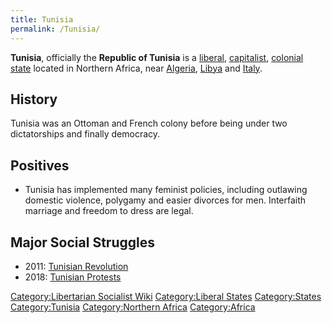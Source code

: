 ```yaml
---
title: Tunisia
permalink: /Tunisia/
---
```


**Tunisia**, officially the **Republic of Tunisia** is a
[liberal](Liberalism.md "wikilink"), [capitalist](Capitalism.md "wikilink"),
[colonial](Colonialism.md "wikilink") [state](List_of_States.md "wikilink")
located in Northern Africa, near [Algeria](Algeria.md "wikilink"),
[Libya](Libya.md "wikilink") and [Italy](Italy.md "wikilink").

## History

Tunisia was an Ottoman and French colony before being under two
dictatorships and finally democracy.

## Positives

- Tunisia has implemented many feminist policies, including outlawing
  domestic violence, polygamy and easier divorces for men. Interfaith
  marriage and freedom to dress are legal.

## Major Social Struggles

- 2011: [Tunisian Revolution](Tunisian_Revolution.md "wikilink")
- 2018: [Tunisian Protests](Tunisian_Protests_(2018).md "wikilink")

[Category:Libertarian Socialist
Wiki](Category:Libertarian_Socialist_Wiki.md "wikilink") [Category:Liberal
States](Category:Liberal_States.md "wikilink")
[Category:States](Category:States.md "wikilink")
[Category:Tunisia](Category:Tunisia.md "wikilink") [Category:Northern
Africa](Category:Northern_Africa.md "wikilink")
[Category:Africa](Category:Africa.md "wikilink")